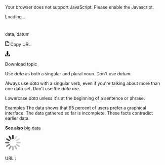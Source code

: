 Your browser does not support JavaScript. Please enable the Javascript.

Loading...

# 

data, datum

![Copy URL](data-datum_files/Copy.png)
Copy URL

![Download](data-datum_files/Download.png)

Download topic

Use *data* as both a singular and plural noun. Don't use *datum.*

Always use *data* with a singular verb, even if you're talking about more than one data set. Don't use *the data are.* 

Lowercase *data* unless it's at the beginning of a sentence or phrase. 

Examples
The data shows that 95 percent of users prefer a graphical interface. 
The data gathered so far is incomplete. 
These facts contradict earlier data.

**See also** [big data](https://worldready.cloudapp.net/Styleguide/Read?id=2700&topicid=32563)

![In progress](data-datum_files/activity-large.gif)

URL :
